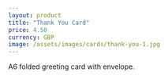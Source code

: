 ```yaml
---
layout: product
title: "Thank You Card"
price: 4.50
currency: GBP
image: /assets/images/cards/thank-you-1.jpg
---
```


A6 folded greeting card with envelope.
